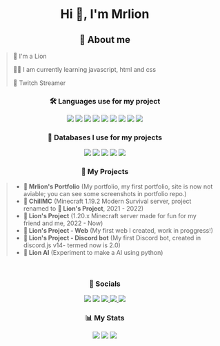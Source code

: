 <h1 align="center">Hi 👋, I'm Mrlion</h1>
<h2 align="center">👀 About me</h2>

> 🦁 I'm a Lion
> 
> 👨‍🎓 I am currently learning javascript, html and css
> 
> 🎥 Twitch Streamer
>

<h3 align="center">🛠️ Languages use for my project</h3>
<p align="center"> 
  <img src="https://img.shields.io/badge/HTML-E34F26?style=for-the-badge&logo=html5&logoColor=white">
  <img src="https://img.shields.io/badge/CSS-1572B6?style=for-the-badge&logo=css3&logoColor=white">
  <img src="https://img.shields.io/badge/JavaScript-F7DF1E?style=for-the-badge&logo=javascript&logoColor=black">
  <img src="https://img.shields.io/badge/TypeScript-007ACC?style=for-the-badge&logo=typescript&logoColor=white">
  <img src="https://img.shields.io/badge/Node.js-339933?style=for-the-badge&logo=nodedotjs&logoColor=white">
  <img src="https://img.shields.io/badge/python-%233776AB.svg?&style=for-the-badge&logo=python&logoColor=white">
  <img src="https://img.shields.io/badge/Lua-2C2D72?style=for-the-badge&logo=lua&logoColor=white">
  <img src="https://img.shields.io/badge/PHP-777BB4?style=for-the-badge&logo=php&logoColor=white">
  <img src="https://img.shields.io/badge/vue-42b883?style=for-the-badge&logo=vue.js&logoColor=white">
</p>

<h3 align="center">🌿 Databases I use for my projects</h3>
<p align="center"> 
  <img src="https://img.shields.io/badge/MongoDB-4EA94B?style=for-the-badge&logo=mongodb&logoColor=white">
  <img src="https://img.shields.io/badge/redis-%23DD0031.svg?&style=for-the-badge&logo=redis&logoColor=white">
  <img src="https://img.shields.io/badge/MariaDB-003545?style=for-the-badge&logo=mariadb&logoColor=white">
  <img src="https://img.shields.io/badge/MySQL-005C84?style=for-the-badge&logo=mysql&logoColor=white">
  <img src="https://img.shields.io/badge/PostgreSQL-316192?style=for-the-badge&logo=postgresql&logoColor=white">
</p>


<h3 align="center">💼 My Projects</h3>

> * **🦁 Mrlion's Portfolio** (My portfolio, my first portfolio, site is now not aviable; you can see some screenshots in portfolio repo.) 
> * **🌌 ChillMC** (Minecraft 1.19.2 Modern Survival server, project renamed to **🦁 Lion's Project**, 2021 - 2022)
> * **🦁 Lion's Project** (1.20.x Minecraft server made for fun for my friend and me, 2022 - Now)
> * **🦁 Lion's Project - Web** (My first web I created, work in proggress!)
> * **🦁 Lion's Project - Discord bot** (My first Discord bot, created in discord.js v14- termed now is 2.0)
> * **🦁 Lion AI** (Experiment to make a AI using python)
<br>
<h3 align="center">📱 Socials</h3>
<p align="center">
  <a href="mailto:mrlion@lionsproject.eu"><img src="https://img.shields.io/badge/e‑mail-D14836.svg?style=for-the-badge&logo=GMail&logoColor=white"/></a>
  <a href="https://discord.com/users/710549603216261141"><img src="https://img.shields.io/badge/Discord-5865F2?style=for-the-badge&logo=discord&logoColor=white"/></a>
  <a href="https://www.twitch.tv/lostedmrlion"><img src="https://img.shields.io/badge/Twitch-9146FF?style=for-the-badge&logo=twitch&logoColor=white"</a>
  <a href="https://www.youtube.com/channel/UCY7VxDVOcwXRUyG-SUsDIOg"><img src="https://img.shields.io/badge/YouTube-FF0000?style=for-the-badge&logo=youtube&logoColor=white"</a>
  <a href="https://twitter.com/lostedmrlion"><img src="https://img.shields.io/badge/twitter-1DA1F2.svg?style=for-the-badge&logo=twitter&logoColor=white"/></a>

<h3 align="center">📊 My Stats</h3>
<p align="center">
  <img src="https://github-readme-stats.vercel.app/api/top-langs?username=L0stedMrlion&show_icons=true&locale=en&layout=compact&theme=github_dark_dimmed"/>
  <img src="https://github-readme-stats.vercel.app/api?username=L0stedMrlion&show_icons=true&locale=en&theme=github_dark_dimmed"/>
  <img src="https://github-readme-stats.vercel.app/api/wakatime?username=lostedmrlion&theme=github_dark_dimmed&layout=compact"/>
</p>


